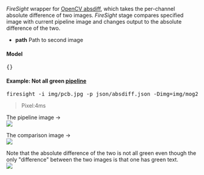 _FireSight_ wrapper for [OpenCV absdiff](http://opencv.jp/opencv-2svn_org/cpp/core_operations_on_arrays.html#cv-absdiff), which takes the per-channel absolute difference of two images. _FireSight_ stage compares specified image with current pipeline image and changes output to the absolute difference of the two.

* **path** Path to second image

#### Model
<pre>{}</pre>

#### Example: Not all green [pipeline](https://github.com/firepick1/FireSight/blob/master/json/absdiff.json)
<pre>firesight -i img/pcb.jpg -p json/absdiff.json -Dimg=img/mog2.jpg -o target/absdiff.png</pre>
> Pixel:4ms

The pipeline image &rarr; <br>
<img src="https://github.com/firepick1/FireSight/blob/master/img/pcb.jpg?raw=true">

The comparison image &rarr; <br>
<img src="https://github.com/firepick1/FireSight/blob/master/img/mog2.jpg?raw=true">

Note that the absolute difference of the two is not all green even though the only "difference" between the two images is that one has green text. <br>
<img src="https://github.com/firepick1/FireSight/blob/master/img/absdiff.png?raw=true">

